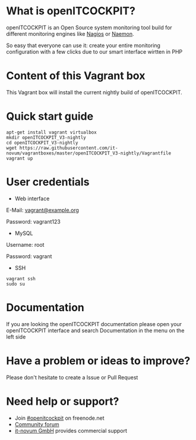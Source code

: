 # What is openITCOCKPIT?
openITCOCKPIT is an Open Source system monitoring tool build for different monitoring engines like [Nagios](https://www.nagios.org/) or [Naemon](http://www.naemon.org/).

So easy that everyone can use it: create your entire monitoring configuration with a few clicks due to our smart interface wirtten in PHP

# Content of this Vagrant box
This Vagrant box will install the current nightly build of openITCOCKPIT.

# Quick start guide
````
apt-get install vagrant virtualbox
mkdir openITCOCKPIT_V3-nightly
cd openITCOCKPIT_V3-nightly
wget https://raw.githubusercontent.com/it-novum/vagrantboxes/master/openITCOCKPIT_V3-nightly/Vagrantfile
vagrant up
````

# User credentials
* Web interface

E-Mail: vagrant@example.org

Password: vagrant123

* MySQL

Username: root

Password: vagrant

* SSH
````
vagrant ssh
sudo su
````

# Documentation
If you are looking the openITCOCKPIT documentation please open your openITCOCKPIT interface and search Documentation in the menu on the left side

# Have a problem or ideas to improve?
Please don't hesitate to create a Issue or Pull Request

# Need help or support?
* Join [#openitcockpit](http://webchat.freenode.net/?channels=openitcockpit) on freenode.net
* [Community forum](http://openitcockpit.org/forum.html)
* [it-novum GmbH](http://www.it-novum.com/en/support-openitcockpit-en.html) provides commercial support

